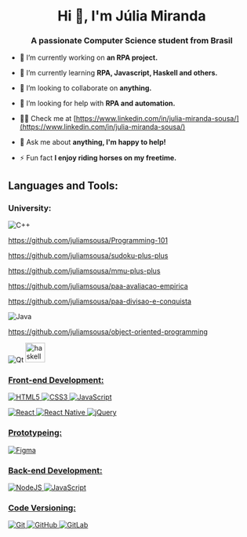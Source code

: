 <h1 align="center">Hi 👋, I'm Júlia Miranda</h1>
<h3 align="center">A passionate Computer Science student from Brasil</h3>


- 🔭 I’m currently working on **an RPA project.**

- 🌱 I’m currently learning **RPA, Javascript, Haskell and others.**

- 👯 I’m looking to collaborate on **anything.**

- 🤝 I’m looking for help with **RPA and automation.**

- 👨‍💻 Check me at [https://www.linkedin.com/in/julia-miranda-sousa/](https://www.linkedin.com/in/julia-miranda-sousa/)

- 💬 Ask me about **anything, I'm happy to help!**

- ⚡ Fun fact **I enjoy riding horses on my freetime.**

<h2 align="left">Languages and Tools:</h2>

<h3 align="left">University:</h3>

![C++](https://img.shields.io/badge/c++-%2300599C.svg?style=for-the-badge&logo=c%2B%2B&logoColor=white) 

https://github.com/juliamsousa/Programming-101

https://github.com/juliamsousa/sudoku-plus-plus

https://github.com/juliamsousa/mmu-plus-plus

https://github.com/juliamsousa/paa-avaliacao-empirica

https://github.com/juliamsousa/paa-divisao-e-conquista

![Java](https://img.shields.io/badge/java-%23ED8B00.svg?style=for-the-badge&logo=java&logoColor=white) 

https://github.com/juliamsousa/object-oriented-programming

![Qt](https://img.shields.io/badge/Qt-%23217346.svg?style=for-the-badge&logo=Qt&logoColor=white) <img src="https://upload.wikimedia.org/wikipedia/commons/1/1c/Haskell-Logo.svg" alt="haskell" width="40" height="40"/> </a> <a href="https://www.w3.org/html/" target="_blank">
  
  
<h3 align="left">Front-end Development:</h3>

  ![HTML5](https://img.shields.io/badge/html5-%23E34F26.svg?style=for-the-badge&logo=html5&logoColor=white) ![CSS3](https://img.shields.io/badge/css3-%231572B6.svg?style=for-the-badge&logo=css3&logoColor=white) ![JavaScript](https://img.shields.io/badge/javascript-%23323330.svg?style=for-the-badge&logo=javascript&logoColor=%23F7DF1E) 
  
![React](https://img.shields.io/badge/react-%2320232a.svg?style=for-the-badge&logo=react&logoColor=%2361DAFB) ![React Native](https://img.shields.io/badge/react_native-%2320232a.svg?style=for-the-badge&logo=react&logoColor=%2361DAFB) ![jQuery](https://img.shields.io/badge/jquery-%230769AD.svg?style=for-the-badge&logo=jquery&logoColor=white)
  
 
<h3 align="left">Prototypeing:</h3>
  
  ![Figma](https://img.shields.io/badge/figma-%23F24E1E.svg?style=for-the-badge&logo=figma&logoColor=white)
  
  
<h3 align="left">Back-end Development:</h3>
  
  ![NodeJS](https://img.shields.io/badge/node.js-6DA55F?style=for-the-badge&logo=node.js&logoColor=white) ![JavaScript](https://img.shields.io/badge/javascript-%23323330.svg?style=for-the-badge&logo=javascript&logoColor=%23F7DF1E)
  
<h3 align="left">Code Versioning:</h3>
  
  ![Git](https://img.shields.io/badge/git-%23F05033.svg?style=for-the-badge&logo=git&logoColor=white) ![GitHub](https://img.shields.io/badge/github-%23121011.svg?style=for-the-badge&logo=github&logoColor=white) ![GitLab](https://img.shields.io/badge/gitlab-%23181717.svg?style=for-the-badge&logo=gitlab&logoColor=white)
  
  
